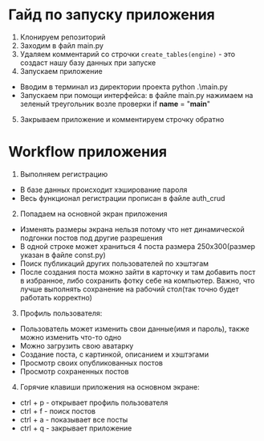 # Гайд по запуску приложения

1) Клонируем репозиторий
2) Заходим в файл main.py
3) Удаляем комментарий со строчки ```create_tables(engine)``` - это создаст нашу базу данных при запуске
4) Запускаем приложение
- Вводим в терминал из директории проекта python .\main.py
- Запускаем при помощи интерфейса: в файле main.py нажимаем на зеленый треугольник возле проверки if __name__ = "__main__"
5) Закрываем приложение и комментируем строчку обратно


# Workflow приложения
1) Выполняем регистрацию
 - В базе данных происходит хэширование пароля
 - Весь функционал регистрации прописан в файле auth_crud
2) Попадаем на основной экран приложения
 - Изменять размеры экрана нельзя потому что нет динамической подгонки постов под другие разрешения
 - В одной строке может храниться 4 поста размера 250x300(размер указан в файле const.py)
 - Поиск публикаций других пользователей по хэштэгам
 - После создания поста можно зайти в карточку и там добавить пост в избранное, либо сохранить фотку себе на компьютер.
    Важно, что лучше выполнять сохранение на рабочий стол(так точно будет работать корректно)
3) Профиль пользователя:
- Пользователь может изменить свои данные(имя и пароль), также можно изменить что-то одно
- Можно загрузить свою аватарку 
- Создание поста, с картинкой, описанием и хэштэгами
- Просмотр своих опубликованных постов
- Просмотр сохраненных постов
4) Горячие клавиши приложения на основном экране:
- ctrl + p - открывает профиль пользователя
- ctrl + f - поиск постов
- ctrl + a - показывает все посты
- ctrl + q - закрывает приложение